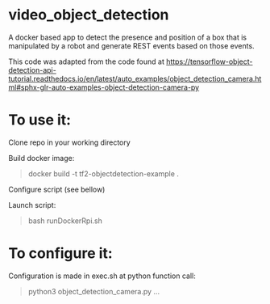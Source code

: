 # video_object_detection

A docker based app to detect the presence and position of a box that is manipulated by a robot and generate REST events based on those events.

This code was adapted from the code found at https://tensorflow-object-detection-api-tutorial.readthedocs.io/en/latest/auto_examples/object_detection_camera.html#sphx-glr-auto-examples-object-detection-camera-py

# To use it:

Clone repo in your working directory

Build docker image:

> docker build -t tf2-objectdetection-example .

Configure script (see bellow)

Launch script:

> bash runDockerRpi.sh

# To configure it:

Configuration is made in exec.sh at python function call:

> python3 object_detection_camera.py ...
